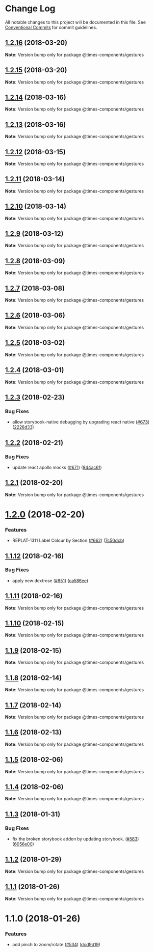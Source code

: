 # Change Log

All notable changes to this project will be documented in this file.
See [Conventional Commits](https://conventionalcommits.org) for commit guidelines.

<a name="1.2.16"></a>
## [1.2.16](https://github.com/newsuk/times-components/compare/@times-components/gestures@1.2.14...@times-components/gestures@1.2.16) (2018-03-20)




**Note:** Version bump only for package @times-components/gestures

<a name="1.2.15"></a>
## [1.2.15](https://github.com/newsuk/times-components/compare/@times-components/gestures@1.2.14...@times-components/gestures@1.2.15) (2018-03-20)




**Note:** Version bump only for package @times-components/gestures

<a name="1.2.14"></a>
## [1.2.14](https://github.com/newsuk/times-components/compare/@times-components/gestures@1.2.13...@times-components/gestures@1.2.14) (2018-03-16)




**Note:** Version bump only for package @times-components/gestures

<a name="1.2.13"></a>
## [1.2.13](https://github.com/newsuk/times-components/compare/@times-components/gestures@1.2.12...@times-components/gestures@1.2.13) (2018-03-16)




**Note:** Version bump only for package @times-components/gestures

<a name="1.2.12"></a>
## [1.2.12](https://github.com/newsuk/times-components/compare/@times-components/gestures@1.2.11...@times-components/gestures@1.2.12) (2018-03-15)




**Note:** Version bump only for package @times-components/gestures

<a name="1.2.11"></a>
## [1.2.11](https://github.com/newsuk/times-components/compare/@times-components/gestures@1.2.10...@times-components/gestures@1.2.11) (2018-03-14)




**Note:** Version bump only for package @times-components/gestures

<a name="1.2.10"></a>
## [1.2.10](https://github.com/newsuk/times-components/compare/@times-components/gestures@1.2.9...@times-components/gestures@1.2.10) (2018-03-14)




**Note:** Version bump only for package @times-components/gestures

<a name="1.2.9"></a>
## [1.2.9](https://github.com/newsuk/times-components/compare/@times-components/gestures@1.2.8...@times-components/gestures@1.2.9) (2018-03-12)




**Note:** Version bump only for package @times-components/gestures

<a name="1.2.8"></a>
## [1.2.8](https://github.com/newsuk/times-components/compare/@times-components/gestures@1.2.7...@times-components/gestures@1.2.8) (2018-03-09)




**Note:** Version bump only for package @times-components/gestures

<a name="1.2.7"></a>
## [1.2.7](https://github.com/newsuk/times-components/compare/@times-components/gestures@1.2.6...@times-components/gestures@1.2.7) (2018-03-08)




**Note:** Version bump only for package @times-components/gestures

<a name="1.2.6"></a>
## [1.2.6](https://github.com/newsuk/times-components/compare/@times-components/gestures@1.2.5...@times-components/gestures@1.2.6) (2018-03-06)




**Note:** Version bump only for package @times-components/gestures

<a name="1.2.5"></a>
## [1.2.5](https://github.com/newsuk/times-components/compare/@times-components/gestures@1.2.4...@times-components/gestures@1.2.5) (2018-03-02)




**Note:** Version bump only for package @times-components/gestures

<a name="1.2.4"></a>
## [1.2.4](https://github.com/newsuk/times-components/compare/@times-components/gestures@1.2.3...@times-components/gestures@1.2.4) (2018-03-01)




**Note:** Version bump only for package @times-components/gestures

<a name="1.2.3"></a>
## [1.2.3](https://github.com/newsuk/times-components/compare/@times-components/gestures@1.2.2...@times-components/gestures@1.2.3) (2018-02-23)


### Bug Fixes

* allow storybook-native debugging by upgrading react native ([#673](https://github.com/newsuk/times-components/issues/673)) ([2228d33](https://github.com/newsuk/times-components/commit/2228d33))




<a name="1.2.2"></a>
## [1.2.2](https://github.com/newsuk/times-components/compare/@times-components/gestures@1.2.1...@times-components/gestures@1.2.2) (2018-02-21)


### Bug Fixes

* update react apollo mocks ([#671](https://github.com/newsuk/times-components/issues/671)) ([844ac6f](https://github.com/newsuk/times-components/commit/844ac6f))




<a name="1.2.1"></a>
## [1.2.1](https://github.com/newsuk/times-components/compare/@times-components/gestures@1.2.0...@times-components/gestures@1.2.1) (2018-02-20)




**Note:** Version bump only for package @times-components/gestures

<a name="1.2.0"></a>
# [1.2.0](https://github.com/newsuk/times-components/compare/@times-components/gestures@1.1.12...@times-components/gestures@1.2.0) (2018-02-20)


### Features

* REPLAT-1311 Label Colour by Section ([#662](https://github.com/newsuk/times-components/issues/662)) ([7c50dcb](https://github.com/newsuk/times-components/commit/7c50dcb))




<a name="1.1.12"></a>
## [1.1.12](https://github.com/newsuk/times-components/compare/@times-components/gestures@1.1.11...@times-components/gestures@1.1.12) (2018-02-16)


### Bug Fixes

* apply new dextrose ([#651](https://github.com/newsuk/times-components/issues/651)) ([ca586ee](https://github.com/newsuk/times-components/commit/ca586ee))




<a name="1.1.11"></a>
## [1.1.11](https://github.com/newsuk/times-components/compare/@times-components/gestures@1.1.10...@times-components/gestures@1.1.11) (2018-02-16)




**Note:** Version bump only for package @times-components/gestures

<a name="1.1.10"></a>
## [1.1.10](https://github.com/newsuk/times-components/compare/@times-components/gestures@1.1.9...@times-components/gestures@1.1.10) (2018-02-15)




**Note:** Version bump only for package @times-components/gestures

<a name="1.1.9"></a>
## [1.1.9](https://github.com/newsuk/times-components/compare/@times-components/gestures@1.1.8...@times-components/gestures@1.1.9) (2018-02-15)




**Note:** Version bump only for package @times-components/gestures

<a name="1.1.8"></a>
## [1.1.8](https://github.com/newsuk/times-components/compare/@times-components/gestures@1.1.6...@times-components/gestures@1.1.8) (2018-02-14)




**Note:** Version bump only for package @times-components/gestures

<a name="1.1.7"></a>
## [1.1.7](https://github.com/newsuk/times-components/compare/@times-components/gestures@1.1.6...@times-components/gestures@1.1.7) (2018-02-14)




**Note:** Version bump only for package @times-components/gestures

<a name="1.1.6"></a>
## [1.1.6](https://github.com/newsuk/times-components/compare/@times-components/gestures@1.1.5...@times-components/gestures@1.1.6) (2018-02-13)




**Note:** Version bump only for package @times-components/gestures

<a name="1.1.5"></a>
## [1.1.5](https://github.com/newsuk/times-components/compare/@times-components/gestures@1.1.4...@times-components/gestures@1.1.5) (2018-02-06)




**Note:** Version bump only for package @times-components/gestures

<a name="1.1.4"></a>
## [1.1.4](https://github.com/newsuk/times-components/compare/@times-components/gestures@1.1.3...@times-components/gestures@1.1.4) (2018-02-06)




**Note:** Version bump only for package @times-components/gestures

<a name="1.1.3"></a>
## [1.1.3](https://github.com/newsuk/times-components/compare/@times-components/gestures@1.1.2...@times-components/gestures@1.1.3) (2018-01-31)


### Bug Fixes

* fix the broken storybook addon by updating storybook. ([#583](https://github.com/newsuk/times-components/issues/583)) ([6056e00](https://github.com/newsuk/times-components/commit/6056e00))




<a name="1.1.2"></a>
## [1.1.2](https://github.com/newsuk/times-components/compare/@times-components/gestures@1.1.1...@times-components/gestures@1.1.2) (2018-01-29)




**Note:** Version bump only for package @times-components/gestures

<a name="1.1.1"></a>
## [1.1.1](https://github.com/newsuk/times-components/compare/@times-components/gestures@1.1.0...@times-components/gestures@1.1.1) (2018-01-26)




**Note:** Version bump only for package @times-components/gestures

<a name="1.1.0"></a>
# 1.1.0 (2018-01-26)


### Features

* add pinch to zoom/rotate ([#534](https://github.com/newsuk/times-components/issues/534)) ([dcd9d19](https://github.com/newsuk/times-components/commit/dcd9d19))
